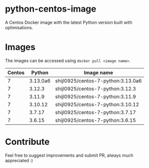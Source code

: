 # python-centos-image

A Centos Docker image with the latest Python version built with optimisations.

# Images

The images can be accessed using `docker pull <image name>`.

| Centos   | Python    | Image name                              |
| -------- | --------- | --------------------------------------- |
|    7     | 3.13.0a6  | shijl0925/centos-7-python:3.13.0a6      |
|    7     | 3.12.3    | shijl0925/centos-7-python:3.12.3        |
|    7     | 3.11.9    | shijl0925/centos-7-python:3.11.9        |
|    7     | 3.10.12   | shijl0925/centos-7-python:3.10.12       |
|    7     | 3.7.17    | shijl0925/centos-7-python:3.7.17        |
|    7     | 3.6.15    | shijl0925/centos-7-python:3.6.15        |

# Contribute

Feel free to suggest improvements and submit PR, always much appreciated :)
